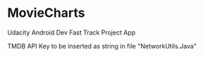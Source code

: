 # MovieCharts
Udacity Android Dev Fast Track Project App

TMDB API Key to be inserted as string in file "NetworkUtils.Java"

